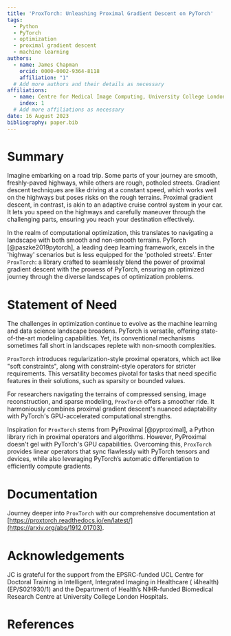 ```yaml
---
title: 'ProxTorch: Unleashing Proximal Gradient Descent on PyTorch'
tags:
  - Python
  - PyTorch
  - optimization
  - proximal gradient descent
  - machine learning
authors:
  - name: James Chapman
    orcid: 0000-0002-9364-8118
    affiliation: "1"
  # Add more authors and their details as necessary
affiliations:
  - name: Centre for Medical Image Computing, University College London, London, UK
    index: 1
  # Add more affiliations as necessary
date: 16 August 2023
bibliography: paper.bib
---
```


# Summary

Imagine embarking on a road trip. Some parts of your journey are smooth, freshly-paved highways, while others are rough,
potholed streets. Gradient descent techniques are like driving at a constant speed, which works well on the highways but
poses risks on the rough terrains. Proximal gradient descent, in contrast, is akin to an adaptive cruise control system
in your car. It lets you speed on the highways and carefully maneuver through the challenging parts, ensuring you reach
your destination effectively.

In the realm of computational optimization, this translates to navigating a landscape with both smooth and non-smooth
terrains. PyTorch [@paszke2019pytorch], a leading deep learning framework, excels in the 'highway' scenarios but is less
equipped for the 'potholed streets'. Enter `ProxTorch`: a library crafted to seamlessly blend the power of proximal
gradient descent with the prowess of PyTorch, ensuring an optimized journey through the diverse landscapes of
optimization problems.

# Statement of Need

The challenges in optimization continue to evolve as the machine learning and data science landscape broadens. PyTorch
is versatile, offering state-of-the-art modeling capabilities. Yet, its conventional mechanisms sometimes fall short in
landscapes replete with non-smooth complexities.

`ProxTorch` introduces regularization-style proximal operators, which act like "soft constraints", along with
constraint-style operators for stricter requirements. This versatility becomes pivotal for tasks that need specific
features in their solutions, such as sparsity or bounded values.

For researchers navigating the terrains of compressed sensing, image reconstruction, and sparse modeling, `ProxTorch`
offers a smoother ride. It harmoniously combines proximal gradient descent's nuanced adaptability with PyTorch's
GPU-accelerated computational strengths.

Inspiration for `ProxTorch` stems from PyProximal [@pyproximal], a Python library rich in proximal operators and
algorithms. However, PyProximal doesn't gel with PyTorch's GPU capabilities. Overcoming this, `ProxTorch` provides
linear operators that sync flawlessly with PyTorch tensors and devices, while also leveraging PyTorch’s automatic
differentiation to efficiently compute gradients.

# Documentation

Journey deeper into `ProxTorch` with our comprehensive documentation
at [https://proxtorch.readthedocs.io/en/latest/](https://arxiv.org/abs/1912.01703).

# Acknowledgements

JC is grateful for the support from the EPSRC-funded UCL Centre for Doctoral Training in Intelligent, Integrated Imaging
in Healthcare ( i4health) (EP/S021930/1) and the Department of Health’s NIHR-funded Biomedical Research Centre at
University College London Hospitals.

# References
